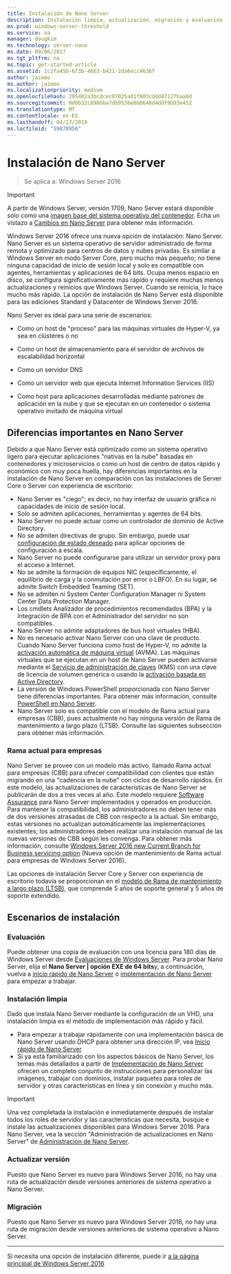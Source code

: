 ```yaml
---
title: Instalación de Nano Server
description: Instalación limpia, actualización, migración y evaluación de Nano Server
ms.prod: windows-server-threshold
ms.service: na
manager: dougkim
ms.technology: server-nano
ms.date: 09/06/2017
ms.tgt_pltfrm: na
ms.topic: get-started-article
ms.assetid: 2c2fa45b-6f3b-4663-b421-2da6ecc463bf
author: jaimeo
ms.author: jaimeo
ms.localizationpriority: medium
ms.openlocfilehash: 295402a3bcdcec07025ad1f803cddd47127baa8d
ms.sourcegitcommit: 0d0b32c8986ba7db9536e0b8648d4ddf9b03e452
ms.translationtype: MT
ms.contentlocale: es-ES
ms.lasthandoff: 04/17/2019
ms.locfileid: "59878956"
---
```

# <a name="install-nano-server"></a>Instalación de Nano Server

>Se aplica a: Windows Server 2016

> [!IMPORTANT]
> A partir de Windows Server, versión 1709, Nano Server estará disponible solo como una [imagen base del sistema operativo del contenedor](/virtualization/windowscontainers/quick-start/using-insider-container-images#install-base-container-image). Echa un vistazo a [Cambios en Nano Server](nano-in-semi-annual-channel.md) para obtener más información. 

Windows Server 2016 ofrece una nueva opción de instalación: Nano Server. Nano Server es un sistema operativo de servidor administrado de forma remota y optimizado para centros de datos y nubes privadas. Es similar a Windows Server en modo Server Core, pero mucho más pequeño; no tiene ninguna capacidad de inicio de sesión local y solo es compatible con agentes, herramientas y aplicaciones de 64 bits. Ocupa menos espacio en disco, se configura significativamente más rápido y requiere muchas menos actualizaciones y reinicios que Windows Server. Cuando se reinicia, lo hace mucho más rápido. La opción de instalación de Nano Server está disponible para las ediciones Standard y Datacenter de Windows Server 2016.  

Nano Server es ideal para una serie de escenarios:  
  
-   Como un host de "proceso" para las máquinas virtuales de Hyper-V, ya sea en clústeres o no  
  
-   Como un host de almacenamiento para el servidor de archivos de escalabilidad horizontal  
  
-   Como un servidor DNS  
  
-   Como un servidor web que ejecuta Internet Information Services (IIS)  
  
-   Como host para aplicaciones desarrolladas mediante patrones de aplicación en la nube y que se ejecutan en un contenedor o sistema operativo invitado de máquina virtual  
  
## <a name="important-differences-in-nano-server"></a>Diferencias importantes en Nano Server

Debido a que Nano Server está optimizado como un sistema operativo ligero para ejecutar aplicaciones "nativas en la nube" basadas en contenedores y microservicios o como un host de centro de datos rápido y económico con muy poca huella, hay diferencias importantes en la instalación de Nano Server en comparación con las instalaciones de Server Core o Server con experiencia de escritorio:

- Nano Server es "ciego"; es decir, no hay interfaz de usuario gráfica ni capacidades de inicio de sesión local.
- Solo se admiten aplicaciones, herramientas y agentes de 64 bits.
- Nano Server no puede actuar como un controlador de dominio de Active Directory.
- No se admiten directivas de grupo. Sin embargo, puede usar [configuración de estado deseado](https://msdn.microsoft.com/powershell/dsc/nanoDsc) para aplicar opciones de configuración a escala.
- Nano Server no puede configurarse para utilizar un servidor proxy para el acceso a Internet.
- No se admite la formación de equipos NIC (específicamente, el equilibrio de carga y la conmutación por error o LBFO). En su lugar, se admite Switch Embedded Teaming (SET).
- No se admiten ni System Center Configuration Manager ni System Center Data Protection Manager.
- Los cmdlets Analizador de procedimientos recomendados (BPA) y la Integración de BPA con el Administrador del servidor no son compatibles.
- Nano Server no admite adaptadores de bus host virtuales (HBA).
- No es necesario activar Nano Server con una clave de producto. Cuando Nano Server funciona como host de Hyper-V, no admite la [activación automática de máquina virtual](https://technet.microsoft.com/library/dn303421%28v=ws.11%29.aspx) (AVMA). Las máquinas virtuales que se ejecutan en un host de Nano Server pueden activarse mediante el [Servicio de administración de claves](https://technet.microsoft.com/library/jj612867(v=ws.11).aspx) (KMS) con una clave de licencia de volumen genérica o usando la [activación basada en Active Directory](https://technet.microsoft.com/library/dn502534(v=ws.11).aspx).
- La versión de Windows PowerShell proporcionada con Nano Server tiene diferencias importantes. Para obtener más información, consulte [PowerShell en Nano Server](PowerShell-on-Nano-Server.md).
- Nano Server solo es compatible con el modelo de Rama actual para empresas (CBB), pues actualmente no hay ninguna versión de Rama de mantenimiento a largo plazo (LTSB). Consulte las siguientes subsección para obtener más información.

### <a name="current-branch-for-business"></a>Rama actual para empresas
Nano Server se provee con un modelo más activo, llamado Rama actual para empresas (CBB) para ofrecer compatibilidad con clientes que están migrando en una "cadencia en la nube" con ciclos de desarrollo rápidos. En este modelo, las actualizaciones de características de Nano Server se publicarán de dos a tres veces al año. Este modelo requiere [Software Assurance](https://www.microsoft.com/en-us/licensing/licensing-programs/software-assurance-default.aspx) para Nano Server implementados y operados en producción. Para mantener la compatibilidad, los administradores no deben tener más de dos versiones atrasadas de CBB con respecto a la actual. Sin embargo, estas versiones no actualizan automáticamente las implementaciones existentes; los administradores deben realizar una instalación manual de las nuevas versiones de CBB según les convenga. Para obtener más información, consulte [Windows Server 2016 new Current Branch for Business servicing option](https://blogs.technet.microsoft.com/windowsserver/2016/07/12/windows-server-2016-new-current-branch-for-business-servicing-option/) (Nueva opción de mantenimiento de Rama actual para empresas de Windows Server 2016).

Las opciones de instalación Server Core y Server con experiencia de escritorio todavía se proporcionan en el [modelo de Rama de mantenimiento a largo plazo (LTSB)](https://support.microsoft.com/lifecycle#gp%2Fgp_msl_policy), que comprende 5 años de soporte general y 5 años de soporte extendido.

## <a name="installation-scenarios"></a>Escenarios de instalación

### <a name="evaluation"></a>Evaluación
Puede obtener una copia de evaluación con una licencia para 180 días de Windows Server desde [Evaluaciones de Windows Server](https://www.microsoft.com/evalcenter/evaluate-windows-server-2016). Para probar Nano Server, elija el **Nano Server | opción EXE de 64 bits**y, a continuación, vuelva a [inicio rápido de Nano Server](Nano-Server-Quick-Start.md) o [implementación de Nano Server](Deploy-Nano-Server.md) para empezar a trabajar.

### <a name="clean-installation"></a>Instalación limpia
Dado que instala Nano Server mediante la configuración de un VHD, una instalación limpia es el método de implementación más rápido y fácil.

- Para empezar a trabajar rápidamente con una implementación básica de Nano Server usando DHCP para obtener una dirección IP, vea [Inicio rápido de Nano Server](Nano-Server-Quick-Start.md) 
- Si ya está familiarizado con los aspectos básicos de Nano Server, los temas más detallados a partir de [Implementación de Nano Server](Deploy-Nano-Server.md) ofrecen un completo conjunto de instrucciones para personalizar las imágenes, trabajar con dominios, instalar paquetes para roles de servidor y otras características en línea y sin conexión y mucho más.

> [!IMPORTANT]  
> Una vez completada la instalación e inmediatamente después de instalar todos los roles de servidor y las características que necesita, busque e instale las actualizaciones disponibles para Windows Server 2016. Para Nano Server, vea la sección "Administración de actualizaciones en Nano Server" de [Administración de Nano Server](Manage-Nano-Server.md).

### <a name="upgrade"></a>Actualizar versión
Puesto que Nano Server es nuevo para Windows Server 2016, no hay una ruta de actualización desde versiones anteriores de sistema operativo a Nano Server.

### <a name="migration"></a>Migración
Puesto que Nano Server es nuevo para Windows Server 2016, no hay una ruta de migración desde versiones anteriores de sistema operativo a Nano Server.
  
-------------------------------------
Si necesita una opción de instalación diferente, puede ir [a la página principal de Windows Server 2016](windows-server-2016.md) 

  


 
